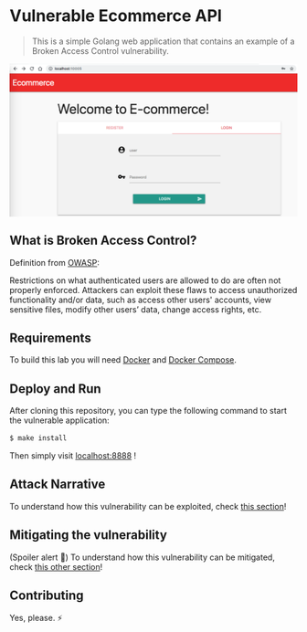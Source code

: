 # Vulnerable Ecommerce API
> This is a simple Golang web application that contains an example of a Broken Access Control vulnerability.

<img src="images/a5-banner.png" align="center"/>

## What is Broken Access Control?

Definition from [OWASP](https://www.owasp.org/images/7/72/OWASP_Top_10-2017_%28en%29.pdf.pdf):

Restrictions on what authenticated users are allowed to do are often not properly enforced. Attackers can exploit these flaws to access unauthorized functionality and/or data, such as access other users' accounts, view sensitive files, modify other users’ data, change access rights, etc.

## Requirements

To build this lab you will need [Docker][Docker Install] and [Docker Compose][Docker Compose Install].

## Deploy and Run

After cloning this repository, you can type the following command to start the vulnerable application:

```sh
$ make install
```

Then simply visit [localhost:8888][App] !

## Attack Narrative

To understand how this vulnerability can be exploited, check [this section]!

## Mitigating the vulnerability

(Spoiler alert 🧐) To understand how this vulnerability can be mitigated, check [this other section](https://github.com/globocom/secDevLabs/pulls?q=is%3Apr+label%3A%22mitigation+solution+%F0%9F%94%92%22+label%3A%22Vulnerable+Ecommerce+API%22)!

## Contributing

Yes, please. :zap:

[this section]: https://github.com/globocom/secDevLabs/blob/master/owasp-top10-2017-apps/a5/ecommerce-api/docs/ATTACK.md
[Docker Install]:  https://docs.docker.com/install/
[Docker Compose Install]: https://docs.docker.com/compose/install/
[App]: http://127.0.0.1:8888

